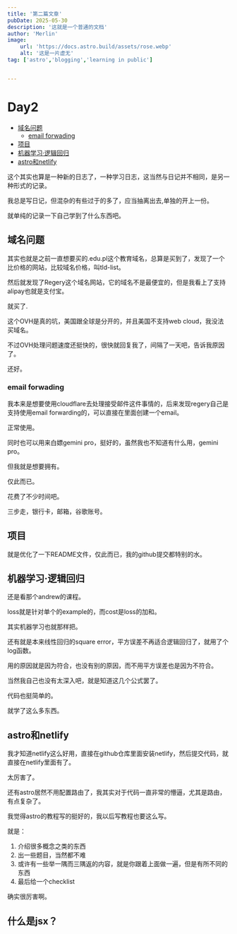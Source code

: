 ```yaml
---
title: '第二篇文章'
pubDate: 2025-05-30
description: '这就是一个普通的文档'
author: 'Merlin'
image:
    url: 'https://docs.astro.build/assets/rose.webp'
    alt: '这是一片虚无'
tag: ['astro','blogging','learning in public']


---
```


# Day2

<!-- vim-markdown-toc GFM -->

* [域名问题](#域名问题)
    * [email forwading](#email-forwading)
* [项目](#项目)
* [机器学习·逻辑回归](#机器学习逻辑回归)
* [astro和netlify](#astro和netlify)

<!-- vim-markdown-toc -->

这个其实也算是一种新的日志了，一种学习日志，这当然与日记并不相同，是另一种形式的记录。

我总是写日记，但混杂的有些过于的多了，应当抽离出去,单独的开上一份。

就单纯的记录一下自己学到了什么东西吧。

## 域名问题

其实也就是之前一直想要买的.edu.pl这个教育域名，总算是买到了，发现了一个比价格的网站，比较域名价格，叫tld-list。

然后就发现了Regery这个域名网站，它的域名不是最便宜的，但是我看上了支持alipay也就是支付宝。

就买了.

这个OVH是真的坑，美国跟全球是分开的，并且美国不支持web cloud，我没法买域名。

不过OVH处理问题速度还挺快的，很快就回复我了，间隔了一天吧，告诉我原因了。

还好。

### email forwading

我本来是想要使用cloudflare去处理接受邮件这件事情的，后来发现regery自己是支持使用email forwarding的，可以直接在里面创建一个email。

正常使用。

同时也可以用来白嫖gemini pro，挺好的，虽然我也不知道有什么用，gemini pro。

但我就是想要拥有。

仅此而已。

花费了不少时间吧。

三步走，银行卡，邮箱，谷歌账号。

## 项目

就是优化了一下README文件，仅此而已，我的github提交都特别的水。

## 机器学习·逻辑回归

还是看那个andrew的课程。

loss就是针对单个的example的，而cost是loss的加和。

其实机器学习也就那样把。

还有就是本来线性回归的square error，平方误差不再适合逻辑回归了，就用了个log函数。

用的原因就是因为符合，也没有别的原因，而不用平方误差也是因为不符合。

当然我自己也没有太深入吧，就是知道这几个公式罢了。

代码也挺简单的。

就学了这么多东西。

## astro和netlify

我才知道netlify这么好用，直接在github仓库里面安装netlify，然后提交代码，就直接在netlify里面有了。

太厉害了。

还有astro居然不用配置路由了，我其实对于代码一直非常的懵逼，尤其是路由，有点复杂了。

我觉得astro的教程写的挺好的，我以后写教程也要这么写。

就是：

1. 介绍很多概念之类的东西
2. 出一些题目，当然都不难
3. 或许有一些举一隅而三隅返的内容，就是你跟着上面做一遍，但是有所不同的东西
4. 最后给一个checklist

确实很厉害啊。

## 什么是jsx？


